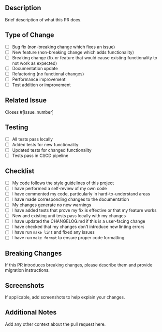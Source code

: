 ## Description

Brief description of what this PR does.

## Type of Change

- [ ] Bug fix (non-breaking change which fixes an issue)
- [ ] New feature (non-breaking change which adds functionality)
- [ ] Breaking change (fix or feature that would cause existing functionality to not work as expected)
- [ ] Documentation update
- [ ] Refactoring (no functional changes)
- [ ] Performance improvement
- [ ] Test addition or improvement

## Related Issue

Closes #[issue_number]

## Testing

- [ ] All tests pass locally
- [ ] Added tests for new functionality
- [ ] Updated tests for changed functionality
- [ ] Tests pass in CI/CD pipeline

## Checklist

- [ ] My code follows the style guidelines of this project
- [ ] I have performed a self-review of my own code
- [ ] I have commented my code, particularly in hard-to-understand areas
- [ ] I have made corresponding changes to the documentation
- [ ] My changes generate no new warnings
- [ ] I have added tests that prove my fix is effective or that my feature works
- [ ] New and existing unit tests pass locally with my changes
- [ ] I have updated the CHANGELOG.md if this is a user-facing change
- [ ] I have checked that my changes don't introduce new linting errors
- [ ] I have run `make lint` and fixed any issues
- [ ] I have run `make format` to ensure proper code formatting

## Breaking Changes

If this PR introduces breaking changes, please describe them and provide migration instructions.

## Screenshots

If applicable, add screenshots to help explain your changes.

## Additional Notes

Add any other context about the pull request here.
